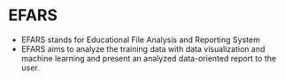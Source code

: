 # EFARS
* EFARS stands for Educational File Analysis and Reporting System
* EFARS aims to analyze the training data with data visualization and machine learning and present an analyzed data-oriented report to the user.
